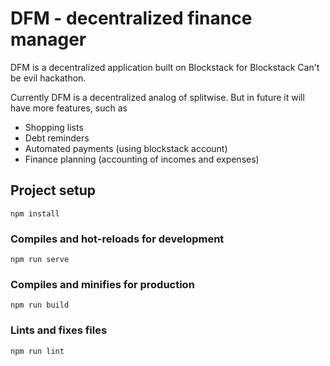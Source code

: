 # DFM - decentralized finance manager
DFM is a decentralized application built on Blockstack for Blockstack Can't be evil hackathon.

Currently DFM is a decentralized analog of splitwise. But in future it will have more features, such as
- Shopping lists
- Debt reminders
- Automated payments (using blockstack account)
- Finance planning (accounting of incomes and expenses)



## Project setup
```
npm install
```

### Compiles and hot-reloads for development
```
npm run serve
```

### Compiles and minifies for production
```
npm run build
```

### Lints and fixes files
```
npm run lint
```
